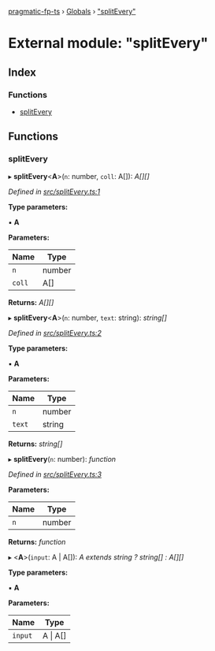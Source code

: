 [pragmatic-fp-ts](../README.md) › [Globals](../globals.md) › ["splitEvery"](_splitevery_.md)

# External module: "splitEvery"

## Index

### Functions

* [splitEvery](_splitevery_.md#splitevery)

## Functions

###  splitEvery

▸ **splitEvery**<**A**>(`n`: number, `coll`: A[]): *A[][]*

*Defined in [src/splitEvery.ts:1](https://github.com/hermann-p/pragmatic-fp-ts/blob/79e5127/src/splitEvery.ts#L1)*

**Type parameters:**

▪ **A**

**Parameters:**

Name | Type |
------ | ------ |
`n` | number |
`coll` | A[] |

**Returns:** *A[][]*

▸ **splitEvery**<**A**>(`n`: number, `text`: string): *string[]*

*Defined in [src/splitEvery.ts:2](https://github.com/hermann-p/pragmatic-fp-ts/blob/79e5127/src/splitEvery.ts#L2)*

**Type parameters:**

▪ **A**

**Parameters:**

Name | Type |
------ | ------ |
`n` | number |
`text` | string |

**Returns:** *string[]*

▸ **splitEvery**(`n`: number): *function*

*Defined in [src/splitEvery.ts:3](https://github.com/hermann-p/pragmatic-fp-ts/blob/79e5127/src/splitEvery.ts#L3)*

**Parameters:**

Name | Type |
------ | ------ |
`n` | number |

**Returns:** *function*

▸ <**A**>(`input`: A | A[]): *A extends string ? string[] : A[][]*

**Type parameters:**

▪ **A**

**Parameters:**

Name | Type |
------ | ------ |
`input` | A &#124; A[] |
